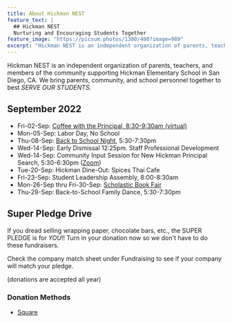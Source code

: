 ```yaml
---
title: About Hickman NEST
feature_text: |
  ## Hickman NEST
  Nurturing and Encouraging Students Together
feature_image: "https://picsum.photos/1300/400?image=989"
excerpt: "Hickman NEST is an independent organization of parents, teachers, and members of the community supporting Hickman Elementary School in San Diego, CA."
---
```


Hickman NEST is an independent organization of parents, teachers, and members of the community supporting Hickman Elementary School in San Diego, CA. We bring parents, community, and school personnel together to best *SERVE OUR STUDENTS*.

## September 2022

- Fri-02-Sep: [Coffee with the Principal, 8:30-9:30am (virtual)](https://drive.google.com/file/d/1m74OJIXRmNw8GsWVgW9sqbbm8qnIuxTg/view)
- Mon-05-Sep: Labor Day, No School
- Thu-08-Sep: [Back to School Night](http://track.spe.schoolmessenger.com/f/a/bs3pgzj6IHdxL82qoboLLA~~/AAAAAQA~/RgRk_KaVP0R1aHR0cHM6Ly9tc2cuc2Nob29sbWVzc2VuZ2VyLmNvbS9tLz9zPUFhanNEelN2NUhZJm1hbD1mZjk2MzczYWYyNDQ4MGEwMzE3YzE0MGVhNDg3NjQ2NmU0YTFiMjQ5OWQ0NDRhOTY3YTExZWE5ZDZkMjU5N2Q0VwdzY2hvb2xtQgpjFxVzG2No6KRBUhNyamMuYWRtaW5AZ21haWwuY29tWAQAAAAB), 5:30-7:30pm
- Wed-14-Sep: Early Dismissal 12:25pm. Staff Professional Development
- Wed-14-Sep: Community Input Session for New Hickman Principal Search, 5:30-6:30pm ([Zoom](https://sandiegounified.zoom.us/j/83758153759))
- Tue-20-Sep: Hickman Dine-Out: Spices Thai Cafe
- Fri-23-Sep: Student Leadership Assembly, 8:00-8:30am
- Mon-26-Sep thru Fri-30-Sep: [Scholastic Book Fair](http://track.spe.schoolmessenger.com/f/a/jOv6lyw05zED_00WEs0OrQ~~/AAAAAQA~/RgRk_KaVP0R1aHR0cHM6Ly9tc2cuc2Nob29sbWVzc2VuZ2VyLmNvbS9tLz9zPUFhanNEelN2NUhZJm1hbD05Y2MwNmJhMDIwNzg2YWVmN2YxYTQ0Yzg5Y2ViMzk1NDFkOGI3ODkxYjE2YTYzN2E1ZjFlMDQ2MWI0OThmMGIzVwdzY2hvb2xtQgpjFxVzG2No6KRBUhNyamMuYWRtaW5AZ21haWwuY29tWAQAAAAB)
- Thu-29-Sep: Back-to-School Family Dance, 5:30-7:30pm

## Super Pledge Drive

If you dread selling wrapping paper, chocolate bars, etc., the SUPER PLEDGE is for *YOU*!! Turn in your donation now so we don't have to do these fundraisers. 

Check the company match sheet under Fundraising to see if your company will match your pledge.

(donations are accepted all year)

### Donation Methods

- [Square](https://hickman-nest.square.site)
